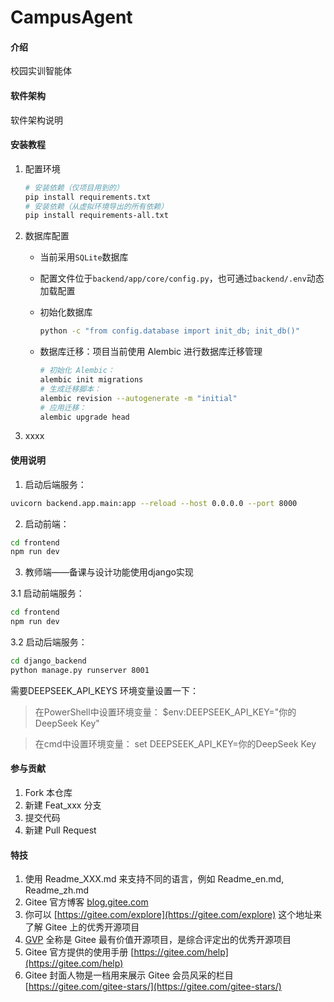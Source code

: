 # CampusAgent

#### 介绍
校园实训智能体

#### 软件架构
软件架构说明


#### 安装教程

1. 配置环境

   ```bash
   # 安装依赖（仅项目用到的）
   pip install requirements.txt
   # 安装依赖（从虚拟环境导出的所有依赖）
   pip install requirements-all.txt
   ```

2. 数据库配置

   - 当前采用`SQLite`数据库

   - 配置文件位于`backend/app/core/config.py`，也可通过`backend/.env`动态加载配置

   - 初始化数据库

     ```bash
     python -c "from config.database import init_db; init_db()"
     ```

   - 数据库迁移：项目当前使用 Alembic 进行数据库迁移管理

     ```bash
     # 初始化 Alembic：
     alembic init migrations
     # 生成迁移脚本：
     alembic revision --autogenerate -m "initial"
     # 应用迁移：
     alembic upgrade head
     ```

     

3.  xxxx

#### 使用说明

1.  启动后端服务：
```bash
uvicorn backend.app.main:app --reload --host 0.0.0.0 --port 8000
```
2.  启动前端：
```bash
cd frontend
npm run dev
```

3. 教师端——备课与设计功能使用django实现
   
3.1 启动前端服务：
```bash
cd frontend
npm run dev
```
3.2 启动后端服务：
```bash
cd django_backend
python manage.py runserver 8001
```
需要DEEPSEEK_API_KEYS
环境变量设置一下：
> 在PowerShell中设置环境变量：
$env:DEEPSEEK_API_KEY="你的DeepSeek Key"

> 在cmd中设置环境变量：
set DEEPSEEK_API_KEY=你的DeepSeek Key

#### 参与贡献

1.  Fork 本仓库
2.  新建 Feat_xxx 分支
3.  提交代码
4.  新建 Pull Request


#### 特技

1.  使用 Readme\_XXX.md 来支持不同的语言，例如 Readme\_en.md, Readme\_zh.md
2.  Gitee 官方博客 [blog.gitee.com](https://blog.gitee.com)
3.  你可以 [https://gitee.com/explore](https://gitee.com/explore) 这个地址来了解 Gitee 上的优秀开源项目
4.  [GVP](https://gitee.com/gvp) 全称是 Gitee 最有价值开源项目，是综合评定出的优秀开源项目
5.  Gitee 官方提供的使用手册 [https://gitee.com/help](https://gitee.com/help)
6.  Gitee 封面人物是一档用来展示 Gitee 会员风采的栏目 [https://gitee.com/gitee-stars/](https://gitee.com/gitee-stars/)
